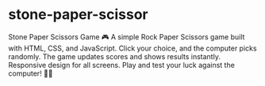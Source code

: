 # stone-paper-scissor
Stone Paper Scissors Game 🎮 A simple Rock Paper Scissors game built with HTML, CSS, and JavaScript. Click your choice, and the computer picks randomly. The game updates scores and shows results instantly. Responsive design for all screens. Play and test your luck against the computer! 🤖🔥
